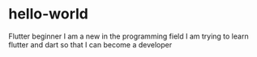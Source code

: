 # hello-world
Flutter beginner
I am a new in the programming field
I am trying to learn flutter and dart so that I can become a developer
